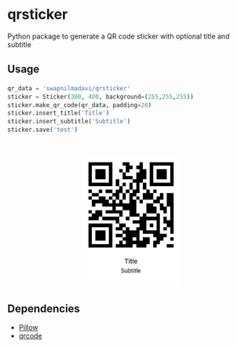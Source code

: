 # qrsticker

Python package to generate a QR code sticker with optional title and subtitle

## Usage

```python
qr_data = 'swapnilmadavi/qrsticker'
sticker = Sticker(300, 400, background=(255,255,255))
sticker.make_qr_code(qr_data, padding=20)
sticker.insert_title('Title')
sticker.insert_subtitle('Subtitle')
sticker.save('test')
```
</br>

<p align="center">
  <img src="test.png" alt="Result sticker" width=200/>
</p>

## Dependencies

- [Pillow](https://pypi.org/project/Pillow/)
- [qrcode](https://pypi.org/project/qrcode/)
